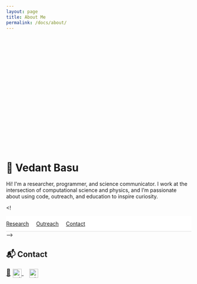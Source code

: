 ```yaml
---
layout: page
title: About Me
permalink: /docs/about/
---
```


<!-- Banner image -->
<div style="background: url('/docs/assets/images/banner_pole.png') center/cover no-repeat; height: 300px; border-radius: 12px; margin-bottom: 2rem;"></div>

# 👋 Vedant Basu

Hi! I'm a researcher, programmer, and science communicator. I work at the intersection of computational science and physics, and I’m passionate about using code, outreach, and education to inspire curiosity.

<!<!-- -- Sticky navigation -->
<nav style="position: sticky; top: 0; background: #fff; padding: 0.75rem 0; border-bottom: 1px solid #ddd; z-index: 100;">
  <a href="#research" style="margin-right: 1rem;">Research</a>
  <a href="#outreach" style="margin-right: 1rem;">Outreach</a>
  <a href="#contact">Contact</a>
</nav> -->



## 📬 <span id="contact">Contact</span>
<div style="font-size: 1.2rem;">
  <a href="mailto:vbasu@icecube.wisc.edu">📧</a>
  <a href="https://github.com/vedant8" style="margin-right: 1rem;" target="_blank">
    <img src="https://cdn.jsdelivr.net/npm/simple-icons@v9/icons/github.svg" alt="GitHub" width="24" style="vertical-align: middle;">
  </a>
  <a href="https://www.linkedin.com/in/vedant-basu-12b87611a/" target="_blank">
    <img src="https://cdn.jsdelivr.net/npm/simple-icons@v9/icons/linkedin.svg" alt="LinkedIn" width="24" style="vertical-align: middle;"> 
  </a>
</div>

